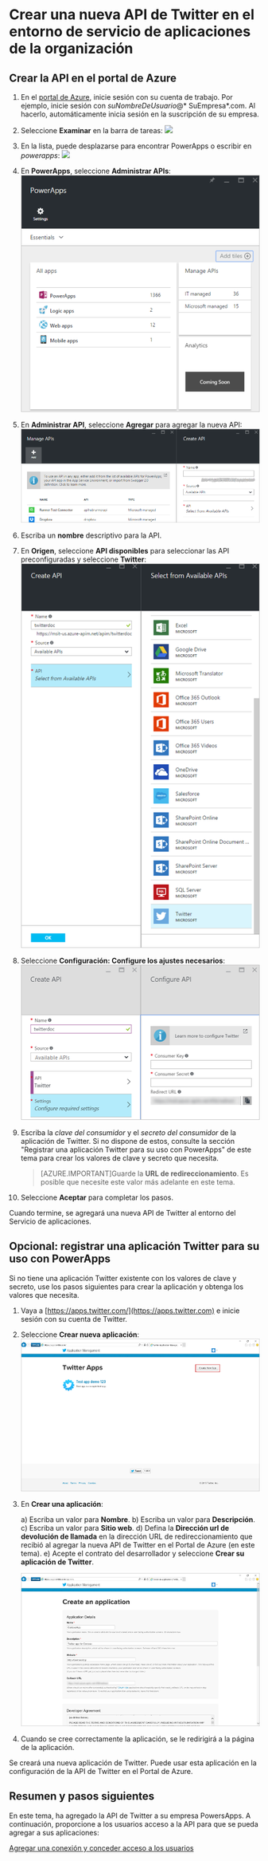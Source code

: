 <properties
	pageTitle="Agregar la API de Twitter a PowerApps Enterprise | Microsoft Azure"
	description="Crear o configurar una nueva API de Twitter en el entorno de servicio de aplicaciones de la organización"
	services=""
    suite="powerapps"
	documentationCenter="" 
	authors="rajeshramabathiran"
	manager="dwrede"
	editor=""/>

<tags
   ms.service="powerapps"
   ms.devlang="na"
   ms.topic="article"
   ms.tgt_pltfrm="na"
   ms.workload="na" 
   ms.date="11/25/2015"
   ms.author="litran"/>

# Crear una nueva API de Twitter en el entorno de servicio de aplicaciones de la organización

## Crear la API en el portal de Azure

1. En el [portal de Azure](https://portal.azure.com/), inicie sesión con su cuenta de trabajo. Por ejemplo, inicie sesión con *suNombreDeUsuario*@* SuEmpresa*.com. Al hacerlo, automáticamente inicia sesión en la suscripción de su empresa. 

2. Seleccione **Examinar** en la barra de tareas: ![][14]

3. En la lista, puede desplazarse para encontrar PowerApps o escribir en *powerapps*: ![][15]

4. En **PowerApps**, seleccione **Administrar APIs**: ![Examine las APIs registradas][1]

5. En **Administrar API**, seleccione **Agregar** para agregar la nueva API: ![Add API][2]

6. Escriba un **nombre** descriptivo para la API.
	
7. En **Origen**, seleccione **API disponibles** para seleccionar las API preconfiguradas y seleccione **Twitter**: ![seleccionar api de Twitter][3]

8. Seleccione **Configuración: Configure los ajustes necesarios**: ![establecer la configuración de la API de Twitter][4]

9. Escriba la *clave del consumidor* y el *secreto del consumidor* de la aplicación de Twitter. Si no dispone de estos, consulte la sección "Registrar una aplicación Twitter para su uso con PowerApps" de este tema para crear los valores de clave y secreto que necesita.

	> [AZURE.IMPORTANT]Guarde la **URL de redireccionamiento**. Es posible que necesite este valor más adelante en este tema.

10. Seleccione **Aceptar** para completar los pasos.

Cuando termine, se agregará una nueva API de Twitter al entorno del Servicio de aplicaciones.


## Opcional: registrar una aplicación Twitter para su uso con PowerApps

Si no tiene una aplicación Twitter existente con los valores de clave y secreto, use los pasos siguientes para crear la aplicación y obtenga los valores que necesita.

1. Vaya a [https://apps.twitter.com/](https://apps.twitter.com) e inicie sesión con su cuenta de Twitter.

2. Seleccione **Crear nueva aplicación**: ![Página de aplicaciones de Twitter][6]

3. En **Crear una aplicación**:
   
	a) Escriba un valor para **Nombre**. b) Escriba un valor para **Descripción**. c) Escriba un valor para **Sitio web**. d) Defina la **Dirección url de devolución de llamada** en la dirección URL de redireccionamiento que recibió al agregar la nueva API de Twitter en el Portal de Azure (en este tema). e) Acepte el contrato del desarrollador y seleccione **Crear su aplicación de Twitter**.

	![Crear aplicación de Twitter][7]

4. Cuando se cree correctamente la aplicación, se le redirigirá a la página de la aplicación.

Se creará una nueva aplicación de Twitter. Puede usar esta aplicación en la configuración de la API de Twitter en el Portal de Azure.

## Resumen y pasos siguientes
En este tema, ha agregado la API de Twitter a su empresa PowersApps. A continuación, proporcione a los usuarios acceso a la API para que se pueda agregar a sus aplicaciones:

[Agregar una conexión y conceder acceso a los usuarios](powerapps-manage-api-connection-user-access.md)


<!--References-->

[1]: ./media/powerapps-create-api-twitter/browse-to-registered-apis.PNG
[2]: ./media/powerapps-create-api-twitter/add-api.PNG
[3]: ./media/powerapps-create-api-twitter/select-twitter-api.PNG
[4]: ./media/powerapps-create-api-twitter/configure-twitter-api.PNG
[6]: ./media/powerapps-create-api-twitter/twitter-apps-page.PNG
[7]: ./media/powerapps-create-api-twitter/twitter-app-create.PNG
[14]: ./media/powerapps-create-api-sqlserver/browseall.png
[15]: ./media/powerapps-create-api-sqlserver/allresources.png

<!---HONumber=AcomDC_1203_2015-->